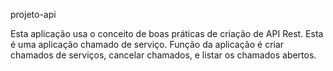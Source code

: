 projeto-api

Esta aplicação usa o conceito de boas práticas de criação de API Rest. Esta é uma aplicação chamado de serviço. Função da aplicação é criar chamados de serviços, cancelar chamados, e listar os chamados abertos.

